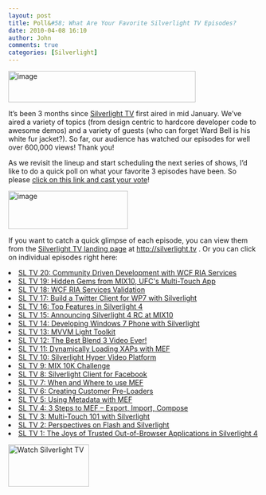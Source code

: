```yaml
---
layout: post
title: Poll&#58; What Are Your Favorite Silverlight TV Episodes?
date: 2010-04-08 16:10
author: John
comments: true
categories: [Silverlight]
---
```

<p><a href="http://twtpoll.com/2yihbh"><img style="border-bottom: 0px; border-left: 0px; display: inline; border-top: 0px; border-right: 0px" title="image" border="0" alt="image" src="http://images.johnpapa.net/wp-content/uploads/files/media/image/WindowsLiveWriter/PollWhatAreYourFavoriteSilverlightTVEpis_B6F5/image_6.png" width="376" height="63" /></a> </p>  <p>It’s been 3 months since <a href="http://silverlight.tv">Silverlight TV</a> first aired in mid January. We’ve aired a variety of topics (from design centric to hardcore developer code to awesome demos) and a variety of guests (who can forget Ward Bell is his white fur jacket?). So far, our audience has watched our episodes for well over 600,000 views! Thank you!</p>  <p>As we revisit the lineup and start scheduling the next series of shows, I’d like to do a quick poll on what your favorite 3 episodes have been. So please <a href="http://twtpoll.com/2yihbh">click on this link and cast your vote</a>!</p>  <p><a href="http://twtpoll.com/2yihbh"><img style="border-bottom: 0px; border-left: 0px; display: inline; border-top: 0px; border-right: 0px" title="image" border="0" alt="image" src="http://images.johnpapa.net/wp-content/uploads/files/media/image/WindowsLiveWriter/PollWhatAreYourFavoriteSilverlightTVEpis_B6F5/image_5.png" width="240" height="77" /></a> </p>  <p>If you want to catch a quick glimpse of each episode, you can view them from the <a href="http://silverlight.tv">Silverlight TV landing page</a> at <a href="http://silverlight.tv">http://silverlight.tv</a> . Or you can click on individual episodes right here:</p>  <li><a href="http://channel9.msdn.com/shows/SilverlightTV/Silverlight-TV-20-Community-Driven-Development-with-WCF-RIA-Services/">SL TV 20: Community Driven Development with WCF RIA Services</a></li>  <li><a href="http://channel9.msdn.com/shows/SilverlightTV/Silverlight-TV-19-Hidden-Gems-from-MIX10-UFCs-Multi-Touch-App/">SL TV 19: Hidden Gems from MIX10, UFC's Multi-Touch App</a></li>  <li><a href="http://channel9.msdn.com/shows/SilverlightTV/Silverlight-TV-18-WCF-RIA-Services-Validation/">SL TV 18: WCF RIA Services Validation</a></li>  <li><a href="http://channel9.msdn.com/shows/SilverlightTV/Silverlight-TV-17-Build-a-Twitter-Client-for-Windows-Phone-7-with-Silverlight/">SL TV 17: Build a Twitter Client for WP7 with Silverlight</a></li>  <li><a href="http://channel9.msdn.com/shows/SilverlightTV/Silverlight-TV-16-Top-Features-in-Silverlight-4/">SL TV 16: Top Features in Silverlight 4</a></li>  <li><a href="http://channel9.msdn.com/shows/SilverlightTV/Silverlight-TV-15-Announcing-Silverlight-4-RC/">SL TV 15: Announcing Silverlight 4 RC at MIX10</a></li>  <li><a href="http://channel9.msdn.com/shows/SilverlightTV/Silverlight-TV-14-Developing-for-Windows-Phone-7-with-Silverlight/">SL TV 14: Developing Windows 7 Phone with Silverlight</a></li>  <li><a href="http://channel9.msdn.com/shows/SilverlightTV/Silverlight-TV-13-MVVM-Light-Toolkit/">SL TV 13: MVVM Light Toolkit</a></li>  <li><a href="http://channel9.msdn.com/shows/SilverlightTV/Silverlight-TV-12-The-Best-Blend-3-Video-Ever/">SL TV 12: The Best Blend 3 Video Ever!</a></li>  <li><a href="http://channel9.msdn.com/shows/SilverlightTV/Silverlight-TV-11-Dynamically-Loading-XAPs-with-MEF/">SL TV 11: Dynamically Loading XAPs with MEF</a></li>  <li><a href="http://channel9.msdn.com/shows/SilverlightTV/Silverlight-TV-10-Jesse-Liberty-Explains-the-Hyper-Video-Project/">SL TV 10: Silverlight Hyper Video Platform</a></li>  <li><a href="http://channel9.msdn.com/shows/SilverlightTV/Silverlight-TV-9-MIX-10K-Challenge/">SL TV 9: MIX 10K Challenge</a></li>  <li><a href="http://channel9.msdn.com/shows/SilverlightTV/Silverlight-TV-8-Inside-Look-at-the-Code-for-the-Silverlight-for-Facebook-App/">SL TV 8: Silverlight Client for Facebook</a></li>  <li><a href="http://channel9.msdn.com/shows/SilverlightTV/Silverlight-TV-7-When-and-Where-to-use-MEF/">SL TV 7: When and Where to use MEF</a></li>  <li><a href="http://channel9.msdn.com/shows/SilverlightTV/Silverlight-TV-Episode-6-Creating-Custom-Pre-Loaders/">SL TV 6: Creating Customer Pre-Loaders</a></li>  <li><a href="http://channel9.msdn.com/shows/SilverlightTV/Silverlight-TV-Episode-5-Using-Metadata-with-MEF/">SL TV 5: Using Metadata with MEF</a></li>  <li><a href="http://channel9.msdn.com/shows/SilverlightTV/Silverlight-TV-Episode-4-3-Steps-to-MEF-Export-Import-Compose/">SL TV 4: 3 Steps to MEF – Export, Import, Compose</a></li>  <li><a href="http://channel9.msdn.com/shows/SilverlightTV/Silverlight-TV-Episode-3-Multi-Touch-101-with-Silverlight/">SL TV 3: Multi-Touch 101 with Silverlight</a></li>  <li><a href="http://channel9.msdn.com/shows/SilverlightTV/Silverlight-TV-Episode-2-Perspectives-on-Flash-and-Silverlight/">SL TV 2: Perspectives on Flash and Silverlight</a></li>  <li><a href="http://channel9.msdn.com/shows/SilverlightTV/Out-of-Browser-in-Silverlight-4-Silverlight-TV-Episode-1/">SL TV 1: The Joys of Trusted Out-of-Browser Applications in Silverlight 4</a></li>  <p></p>  <p></p>  <p></p> <a href="http://www.silverlight.tv"><img style="margin: 0px 10px 10px 0px; display: inline" title="Watch Silverlight TV" border="0" alt="Watch Silverlight TV" align="left" src="http://images.johnpapa.net/wp-content/uploads/images/silverlighttv/MediumSLTVBanner.png" width="162" height="85" /></a>

